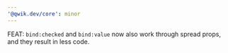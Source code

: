 ```yaml
---
'@qwik.dev/core': minor
---
```


FEAT: `bind:checked` and `bind:value` now also work through spread props, and they result in less code.
